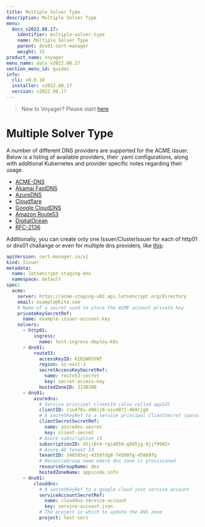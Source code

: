 ```yaml
---
title: Multiple Solver Type
description: Multiple Solver Type
menu:
  docs_v2022.08.17:
    identifier: multiple-solver-type
    name: Multiple Solver Type
    parent: dns01-cert-manager
    weight: 15
product_name: voyager
menu_name: docs_v2022.08.17
section_menu_id: guides
info:
  cli: v0.0.10
  installer: v2022.08.17
  version: v2022.08.17
---
```


> New to Voyager? Please start [here](/docs/v2022.08.17/concepts/overview).

# Multiple Solver Type

A number of different DNS providers are supported for the ACME issuer. Below is a listing of available providers, their .yaml configurations, along with additional Kubernetes and provider specific notes regarding their usage.

- [ACME-DNS](https://docs.cert-manager.io/en/latest/tasks/issuers/setup-acme/dns01/acme-dns.html)
- [Akamai FastDNS](https://docs.cert-manager.io/en/latest/tasks/issuers/setup-acme/dns01/akamai.html)
- [AzureDNS](/docs/v2022.08.17/guides/cert-manager/dns01_challenge/azure-dns)
- [Cloudflare](https://docs.cert-manager.io/en/latest/tasks/issuers/setup-acme/dns01/cloudflare.html)
- [Google CloudDNS](/docs/v2022.08.17/guides/cert-manager/dns01_challenge/google-cloud-dns)
- [Amazon Route53](/docs/v2022.08.17/guides/cert-manager/dns01_challenge/aws-route53)
- [DigitalOcean](https://docs.cert-manager.io/en/latest/tasks/issuers/setup-acme/dns01/digitalocean.html)
- [RFC-2136](https://docs.cert-manager.io/en/latest/tasks/issuers/setup-acme/dns01/rfc2136.html)

Additionally, you can create only one Issuer/ClusterIssuer for each of http01 or dns01 challange or even for 
multiple dns providers, like [this](/docs/v2022.08.17/examples/cert-manager/multiple.yaml):

```yaml
apiVersion: cert-manager.io/v1
kind: Issuer
metadata:
  name: letsencrypt-staging-dns
  namespace: default
spec:
  acme:
    server: https://acme-staging-v02.api.letsencrypt.org/directory
    email: example@kite.com
    # Name of a secret used to store the ACME account private key
    privateKeySecretRef:
      name: example-issuer-account-key
    solvers:
      - http01:
          ingress:
            name: test-ingress-deploy-k8s
      - dns01:
          route53:
            accessKeyID: KIR2WO5YWT
            region: us-east-1
            secretAccessKeySecretRef:
              name: route53-secret
              key: secret-access-key
            hostedZoneID: J13B3AB
      - dns01:
          azuredns:
            # Service principal clientId (also called appId)
            clientID: riu478u-486ij8-uiu487j-468rjg8
            # A secretKeyRef to a service principal ClientSecret (password)
            clientSecretSecretRef:
              name: azuredns-secret
              key: client-secret
            # Azure subscription Id
            subscriptionID: 45ji8t4-rgi4859-g845jg-9jjf9945r
            # Azure AD tenant Id
            tenantID: 348585ej-4358fdg8-f4588fg-45889fg
            # ResourceGroup name where dns zone is provisioned
            resourceGroupName: dev
            hostedZoneName: appscode.info
      - dns01:
          clouddns:
            # A secretKeyRef to a google cloud json service account
            serviceAccountSecretRef:
              name: clouddns-service-account
              key: service-account.json
            # The project in which to update the DNS zone
            project: test-cert
```
